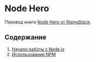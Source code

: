 # Node Hero

Перевод книги [Node Hero от RisingStack](https://risingstack.com/resources/node-hero).

## Содержание

1. [Начало работы с Node.js](chapter1)
2. [Использование NPM](chapter2)
